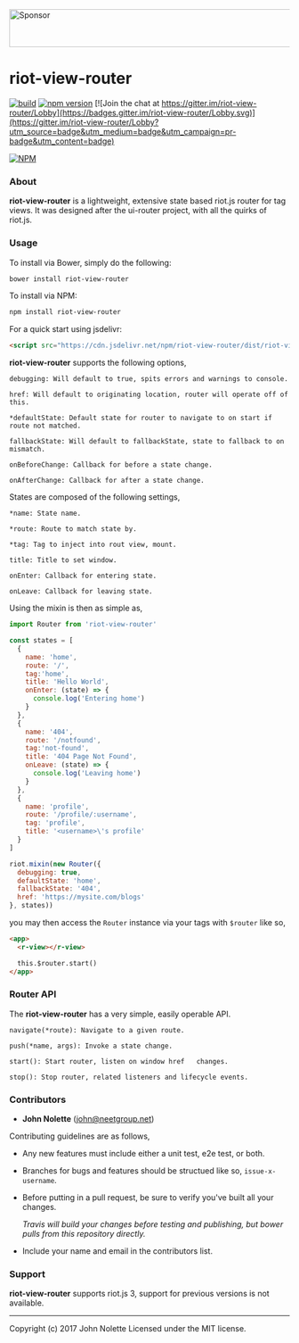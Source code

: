 <a target='_blank' rel='nofollow' href='https://app.codesponsor.io/link/ymhxqZ47jLBFuVrU2iywqLGC/neetjn/riot-view-router'>
  <img alt='Sponsor' width='888' height='68' src='https://app.codesponsor.io/embed/ymhxqZ47jLBFuVrU2iywqLGC/neetjn/riot-view-router.svg' />
</a>

# **riot-view-router**

[![build](https://travis-ci.org/neetjn/riot-view-router.svg?branch=master)](https://travis-ci.org/neetjn/riot-view-router/)
[![npm version](https://badge.fury.io/js/riot-view-router.svg)](https://badge.fury.io/js/riot-view-router)
[![Join the chat at https://gitter.im/riot-view-router/Lobby](https://badges.gitter.im/riot-view-router/Lobby.svg)](https://gitter.im/riot-view-router/Lobby?utm_source=badge&utm_medium=badge&utm_campaign=pr-badge&utm_content=badge)

[![NPM](https://nodei.co/npm/riot-view-router.png)](https://nodei.co/npm/riot-view-router/)

### About

**riot-view-router** is a lightweight, extensive state based riot.js router for tag views. It was designed after the ui-router project, with all the quirks of riot.js.

### Usage

To install via Bower, simply do the following:
```sh
bower install riot-view-router
```
To install via NPM:
```sh
npm install riot-view-router
```
For a quick start using jsdelivr:
```html
<script src="https://cdn.jsdelivr.net/npm/riot-view-router/dist/riot-view-router.js"></script>
```

**riot-view-router** supports the following options,

    debugging: Will default to true, spits errors and warnings to console.

    href: Will default to originating location, router will operate off of this.

    *defaultState: Default state for router to navigate to on start if route not matched.

    fallbackState: Will default to fallbackState, state to fallback to on mismatch.

    onBeforeChange: Callback for before a state change.

    onAfterChange: Callback for after a state change.

States are composed of the following settings,

    *name: State name.

    *route: Route to match state by.

    *tag: Tag to inject into rout view, mount.

    title: Title to set window.

    onEnter: Callback for entering state.

    onLeave: Callback for leaving state.

Using the mixin is then as simple as,

```js
import Router from 'riot-view-router'

const states = [
  {
    name: 'home',
    route: '/',
    tag:'home',
    title: 'Hello World',
    onEnter: (state) => {
      console.log('Entering home')
    }
  },
  {
    name: '404',
    route: '/notfound',
    tag:'not-found',
    title: '404 Page Not Found',
    onLeave: (state) => {
      console.log('Leaving home')
    }
  },
  {
    name: 'profile',
    route: '/profile/:username',
    tag: 'profile',
    title: '<username>\'s profile'
  }
]

riot.mixin(new Router({
  debugging: true,
  defaultState: 'home',
  fallbackState: '404',
  href: 'https://mysite.com/blogs'
}, states))
```

you may then access the `Router` instance via your tags with `$router` like so,

```html
<app>
  <r-view></r-view>

  this.$router.start()
</app>
```

### Router API

The **riot-view-router** has a very simple, easily operable API.

    navigate(*route): Navigate to a given route.

    push(*name, args): Invoke a state change.

    start(): Start router, listen on window href   changes.
    
    stop(): Stop router, related listeners and lifecycle events.


### Contributors

* **John Nolette** (john@neetgroup.net)

Contributing guidelines are as follows,

* Any new features must include either a unit test, e2e test, or both.
* Branches for bugs and features should be structued like so, `issue-x-username`.
* Before putting in a pull request, be sure to verify you've built all your changes.
  
  *Travis will build your changes before testing and publishing, but bower pulls from this repository directly.*

* Include your name and email in the contributors list.

### Support

**riot-view-router** supports riot.js 3, support for previous versions is not available.

---
Copyright (c) 2017 John Nolette Licensed under the MIT license.
